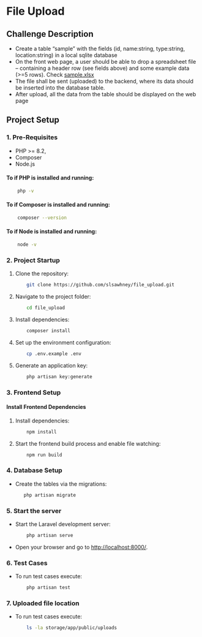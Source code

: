 # File Upload

## Challenge Description

- Create a table “sample” with the fields (id, name:string, type:string, location:string) in a local sqlite database
- On the front web page, a user should be able to drop a spreadsheet file – containing a header row (see fields above) 
and some example data (>=5 rows). Check [sample.xlsx](sample.xlsx)
- The file shall be sent (uploaded) to the backend, where its data should be inserted into the database table.
- After upload, all the data from the table should be displayed on the web page

## Project Setup
### 1. Pre-Requisites
- PHP >= 8.2, 
- Composer
- Node.js

#### To if PHP is installed and running:

   ```sh
       php -v
   ```

#### To if Composer is installed and running:

   ```sh
       composer --version
   ```
#### To if Node is installed and running:

   ```sh
       node -v
   ```

### 2. Project Startup
1. Clone the repository:
    ```sh
        git clone https://github.com/slsawhney/file_upload.git
    ```
2. Navigate to the project folder:

    ```sh
        cd file_upload
    ```

3. Install dependencies:

    ```sh
        composer install
    ```

4. Set up the environment configuration:

    ```sh
        cp .env.example .env
    ```

5. Generate an application key:

    ```sh
        php artisan key:generate
    ```

### 3. Frontend Setup
#### Install Frontend Dependencies
1. Install dependencies:

   ```sh
       npm install
   ```

2. Start the frontend build process and enable file watching:

   ```sh
       npm run build
   ```

### 4. Database Setup

- Create the tables via the migrations:
    ```sh
       php artisan migrate
    ```
### 5. Start the server
- Start the Laravel development server:

   ```sh
       php artisan serve
   ```

- Open your browser and go to [http://localhost:8000/](http://localhost:8000/).

### 6. Test Cases
- To run test cases execute:

   ```sh
       php artisan test
   ```

### 7. Uploaded file location
- To run test cases execute:

   ```sh
       ls -la storage/app/public/uploads
   ```
